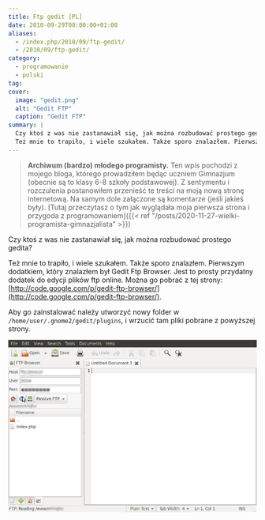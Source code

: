 ```yaml
---
title: Ftp gedit [PL]
date: 2010-09-29T00:00:00+01:00
aliases:
  - /index.php/2010/09/ftp-gedit/
  - /2010/09/ftp-gedit/
category:
  - programowanie
  - polski
tag:
cover:
  image: "gedit.png"
  alt: "Gedit FTP"
  caption: "Gedit FTP"
summary: |
  Czy ktoś z was nie zastanawiał się, jak można rozbudować prostego gedita?
  Też mnie to trapiło, i wiele szukałem. Także sporo znalazłem. Pierwszym dodatkiem, który znalazłem był Gedit Ftp Browser.
---
```


> **Archiwum (bardzo) młodego programisty.** Ten wpis pochodzi z mojego bloga, którego prowadziłem będąc uczniem Gimnazjum (obecnie są to klasy 6-8 szkoły podstawowej). Z sentymentu i rozczulenia postanowiłem przenieść te treści na moją nową stronę internetową. Na samym dole załączone są komentarze (jeśli jakieś były). [Tutaj przeczytasz o tym jak wyglądała moja pierwsza strona i przygoda z programowaniem]({{< ref "/posts/2020-11-27-wielki-programista-gimnazjalista" >}})
> 


Czy ktoś z was nie zastanawiał się, jak można rozbudować prostego gedita?

Też mnie to trapiło, i wiele szukałem. Także sporo znalazłem. Pierwszym dodatkiem, który znalazłem był Gedit Ftp Browser. Jest to prosty przydatny dodatek do edycji plików ftp online. Można go pobrać z tej strony: [http://code.google.com/p/gedit-ftp-browser/](http://code.google.com/p/gedit-ftp-browser/). 

Aby go zainstalować należy utworzyć nowy folder w `/home/user/.gnome2/gedit/plugins`, i wrzucić tam pliki pobrane z powyższej strony.

![Gedit FTP](gedit.png)
